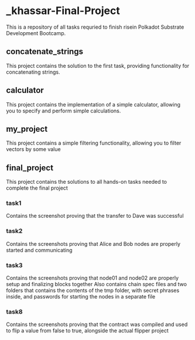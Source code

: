# _khassar-Final-Project

This is a repository of all tasks requried to finish risein Polkadot Substrate Development Bootcamp.

## concatenate_strings

This project contains the solution to the first task, providing functionality for concatenating strings.

## calculator

This project contains the implementation of a simple calculator, allowing you to specify and perform simple calculations.

## my_project

This project contains a simple filtering functionality, allowing you to filter vectors by some value

## final_project

This project contains the solutions to all hands-on tasks needed to complete the final project

### task1

Contains the screenshot proving that the transfer to Dave was successful

### task2

Contains the screenshots proving that Alice and Bob nodes are properly started and communicating

### task3

Contains the screenshots proving that node01 and node02 are properly setup and finalizing blocks together
Also contains chain spec files and two folders that contains the contents of the tmp folder, with secret
phrases inside, and passwords for starting the nodes in a separate file

### task8

Contains the screenshots proving that the contract was compiled and used to flip a value from false to true,
alongside the actual flipper project

